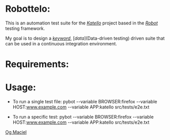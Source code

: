 Robottelo:
==========

This is an automation test suite for the [*Katello*](http://katello.org/) project based in the [*Robot*](https://code.google.com/p/robotframework/) testing framework.

My goal is to design a [*keyword*](http://en.wikipedia.org/wiki/Keyword-driven_testing), [*data*](Data-driven testing) driven suite that can be used in a continuous integration environment.

Requirements:
=============


Usage:
======

* To run a single test file:
  pybot --variable BROWSER:firefox --variable HOST:www.example.com --variable APP:katello src/tests/e2e.txt

* To run a specific test:
  pybot --variable BROWSER:firefox --variable HOST:www.example.com --variable APP:katello src/tests/e2e.txt

[Og Maciel](http://ogmaciel.tumblr.com)
